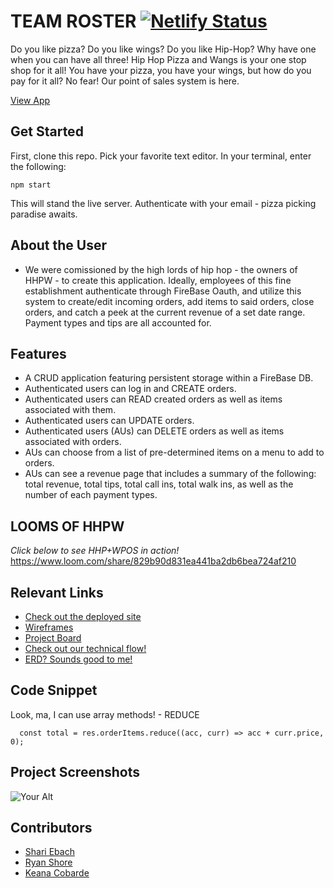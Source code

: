 # TEAM ROSTER [![Netlify Status](https://api.netlify.com/api/v1/badges/0a1d8099-ac63-4f29-84f0-c4f2225482e8/deploy-status)](https://app.netlify.com/sites/hiphoppizzaandwangspos/deploys)
<!-- update the netlify badge above with your own badge that you can find at netlify under settings/general#status-badges -->

Do you like pizza? Do you like wings? Do you like Hip-Hop? Why have one when you can have all three! Hip Hop Pizza and Wangs is your one stop shop for it all! You have your pizza, you have your wings, but how do you pay for it all? No fear! Our point of sales system is here. 

[View App](#https://hiphoppizzaandwangspos.netlify.app/)

## Get Started <!-- OPTIONAL, but doesn't hurt -->
First, clone this repo. Pick your favorite text editor. In your terminal, enter the following:

```
npm start
```
This will stand the live server. Authenticate with your email - pizza picking paradise awaits.

## About the User <!-- This is a scaled down user persona -->
- We were comissioned by the high lords of hip hop - the owners of HHPW - to create this application. Ideally, employees of this fine establishment authenticate through FireBase Oauth, and utilize this system to create/edit incoming orders, add items to said orders, close orders, and catch a peek at the current revenue of a set date range. Payment types and tips are all accounted for.

## Features <!-- List your app features using bullets! Do NOT use a paragraph. No one will read that! -->
- A CRUD application featuring persistent storage within a FireBase DB. 
- Authenticated users can log in and CREATE orders.
- Authenticated users can READ created orders as well as items associated with them.
- Authenticated users can UPDATE orders. 
- Authenticated users (AUs) can DELETE orders as well as items associated with orders.
- AUs can choose from a list of pre-determined items on a menu to add to orders.
- AUs can see a revenue page that includes a summary of the following: total revenue, total tips, total call ins, total walk ins, as well as the number of each payment types.

## LOOMS OF HHPW<!-- A loom link is sufficient -->
*Click below to see HHP+WPOS in action!*
https://www.loom.com/share/829b90d831ea441ba2db6bea724af210

## Relevant Links <!-- Link to all the things that are required outside of the ones that have their own section -->
- [Check out the deployed site](#https://hiphoppizzaandwangspos.netlify.app/)
- [Wireframes](#https://www.figma.com/file/4y3EZddALuBR3ouSEM57Np/MVP?node-id=0%3A1)
- [Project Board](#https://github.com/orgs/nss-evening-cohort-24/projects/9/views/1)
- [Check out our technical flow!](#https://user-images.githubusercontent.com/111099613/267167644-5f3dc7a1-576e-4323-9791-c46e2c5ece6c.png)
- [ERD? Sounds good to me!](#https://user-images.githubusercontent.com/97858910/266849569-ca8b3488-c77c-4248-9c43-0f2b08b2fef5.png)

## Code Snippet <!-- OPTIONAL, but doesn't hurt -->
Look, ma, I can use array methods! - REDUCE
```
  const total = res.orderItems.reduce((acc, curr) => acc + curr.price, 0);
```


## Project Screenshots <!-- These can be inside of your project. Look at the repos from class and see how the images are included in the readme -->
<img width="auto" alt="Your Alt" src="your-link.png">

## Contributors
- [Shari Ebach](https://github.com/GitEbachS)
- [Ryan Shore](https://github.com/mshorecode)
- [Keana Cobarde](https://github.com/keanacobarde)
